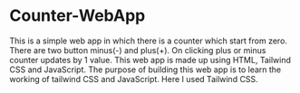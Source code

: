 # Counter-WebApp
This is a simple web app in which there is a counter which start from zero. There are two button minus(-) and plus(+). On clicking plus or minus counter updates by 1 value. This web app is made up using HTML, Tailwind CSS and JavaScript. The purpose of building this web app is to learn the working of tailwind CSS and JavaScript.
Here I used Tailwind CSS.
